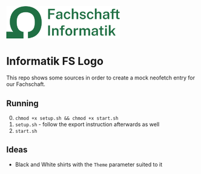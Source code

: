 <img src="./assets/Logo/FSIN_Logo_Green.svg" alt="Logo der Fachschaft Infomatik" width="300"/>

# Informatik FS Logo
This repo shows some sources in order to create a mock neofetch entry for our Fachschaft.

## Running
0. `chmod +x setup.sh && chmod +x start.sh` 
1. `setup.sh` - follow the export instruction afterwards as well
2. `start.sh`

## Ideas
- Black and White shirts with the `Theme` parameter suited to it
